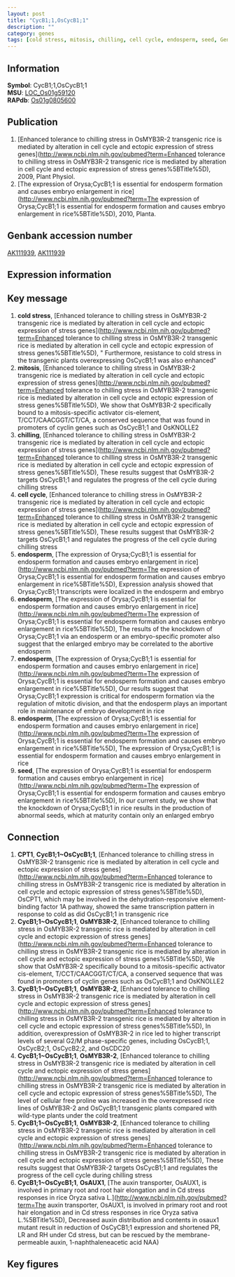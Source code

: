 ```yaml
---
layout: post
title: "CycB1;1,OsCycB1;1"
description: ""
category: genes
tags: [cold stress, mitosis, chilling, cell cycle, endosperm, seed, Gene]
---
```


## Information
__Symbol__: CycB1;1,OsCycB1;1  
__MSU__: [LOC_Os01g59120](http://rice.plantbiology.msu.edu/cgi-bin/ORF_infopage.cgi?orf=LOC_Os01g59120)  
__RAPdb__: [Os01g0805600](http://rapdb.dna.affrc.go.jp/viewer/gbrowse_details/irgsp1?name=Os01g0805600)  

## Publication
1. [Enhanced tolerance to chilling stress in OsMYB3R-2 transgenic rice is mediated by alteration in cell cycle and ectopic expression of stress genes](http://www.ncbi.nlm.nih.gov/pubmed?term=Enhanced tolerance to chilling stress in OsMYB3R-2 transgenic rice is mediated by alteration in cell cycle and ectopic expression of stress genes%5BTitle%5D), 2009, Plant Physiol.
2. [The expression of Orysa;CycB1;1 is essential for endosperm formation and causes embryo enlargement in rice](http://www.ncbi.nlm.nih.gov/pubmed?term=The expression of Orysa;CycB1;1 is essential for endosperm formation and causes embryo enlargement in rice%5BTitle%5D), 2010, Planta.

## Genbank accession number
[AK111939](http://www.ncbi.nlm.nih.gov/nuccore/AK111939), [AK111939](http://www.ncbi.nlm.nih.gov/nuccore/AK111939)  

## Expression information

## Key message
1. __cold stress__, [Enhanced tolerance to chilling stress in OsMYB3R-2 transgenic rice is mediated by alteration in cell cycle and ectopic expression of stress genes](http://www.ncbi.nlm.nih.gov/pubmed?term=Enhanced tolerance to chilling stress in OsMYB3R-2 transgenic rice is mediated by alteration in cell cycle and ectopic expression of stress genes%5BTitle%5D), " Furthermore, resistance to cold stress in the transgenic plants overexpressing OsCycB1;1 was also enhanced"
2. __mitosis__, [Enhanced tolerance to chilling stress in OsMYB3R-2 transgenic rice is mediated by alteration in cell cycle and ectopic expression of stress genes](http://www.ncbi.nlm.nih.gov/pubmed?term=Enhanced tolerance to chilling stress in OsMYB3R-2 transgenic rice is mediated by alteration in cell cycle and ectopic expression of stress genes%5BTitle%5D),  We show that OsMYB3R-2 specifically bound to a mitosis-specific activator cis-element, T/CCT/CAACGGT/CT/CA, a conserved sequence that was found in promoters of cyclin genes such as OsCycB1;1 and OsKNOLLE2
3. __chilling__, [Enhanced tolerance to chilling stress in OsMYB3R-2 transgenic rice is mediated by alteration in cell cycle and ectopic expression of stress genes](http://www.ncbi.nlm.nih.gov/pubmed?term=Enhanced tolerance to chilling stress in OsMYB3R-2 transgenic rice is mediated by alteration in cell cycle and ectopic expression of stress genes%5BTitle%5D),  These results suggest that OsMYB3R-2 targets OsCycB1;1 and regulates the progress of the cell cycle during chilling stress
4. __cell cycle__, [Enhanced tolerance to chilling stress in OsMYB3R-2 transgenic rice is mediated by alteration in cell cycle and ectopic expression of stress genes](http://www.ncbi.nlm.nih.gov/pubmed?term=Enhanced tolerance to chilling stress in OsMYB3R-2 transgenic rice is mediated by alteration in cell cycle and ectopic expression of stress genes%5BTitle%5D),  These results suggest that OsMYB3R-2 targets OsCycB1;1 and regulates the progress of the cell cycle during chilling stress
5. __endosperm__, [The expression of Orysa;CycB1;1 is essential for endosperm formation and causes embryo enlargement in rice](http://www.ncbi.nlm.nih.gov/pubmed?term=The expression of Orysa;CycB1;1 is essential for endosperm formation and causes embryo enlargement in rice%5BTitle%5D),  Expression analysis showed that Orysa;CycB1;1 transcripts were localized in the endosperm and embryo
6. __endosperm__, [The expression of Orysa;CycB1;1 is essential for endosperm formation and causes embryo enlargement in rice](http://www.ncbi.nlm.nih.gov/pubmed?term=The expression of Orysa;CycB1;1 is essential for endosperm formation and causes embryo enlargement in rice%5BTitle%5D),  The results of the knockdown of Orysa;CycB1;1 via an endosperm or an embryo-specific promoter also suggest that the enlarged embryo may be correlated to the abortive endosperm
7. __endosperm__, [The expression of Orysa;CycB1;1 is essential for endosperm formation and causes embryo enlargement in rice](http://www.ncbi.nlm.nih.gov/pubmed?term=The expression of Orysa;CycB1;1 is essential for endosperm formation and causes embryo enlargement in rice%5BTitle%5D),  Our results suggest that Orysa;CycB1;1 expression is critical for endosperm formation via the regulation of mitotic division, and that the endosperm plays an important role in maintenance of embryo development in rice
8. __endosperm__, [The expression of Orysa;CycB1;1 is essential for endosperm formation and causes embryo enlargement in rice](http://www.ncbi.nlm.nih.gov/pubmed?term=The expression of Orysa;CycB1;1 is essential for endosperm formation and causes embryo enlargement in rice%5BTitle%5D), The expression of Orysa;CycB1;1 is essential for endosperm formation and causes embryo enlargement in rice
9. __seed__, [The expression of Orysa;CycB1;1 is essential for endosperm formation and causes embryo enlargement in rice](http://www.ncbi.nlm.nih.gov/pubmed?term=The expression of Orysa;CycB1;1 is essential for endosperm formation and causes embryo enlargement in rice%5BTitle%5D),  In our current study, we show that the knockdown of Orysa;CycB1;1 in rice results in the production of abnormal seeds, which at maturity contain only an enlarged embryo

## Connection
1. __CPT1__, __CycB1;1~OsCycB1;1__, [Enhanced tolerance to chilling stress in OsMYB3R-2 transgenic rice is mediated by alteration in cell cycle and ectopic expression of stress genes](http://www.ncbi.nlm.nih.gov/pubmed?term=Enhanced tolerance to chilling stress in OsMYB3R-2 transgenic rice is mediated by alteration in cell cycle and ectopic expression of stress genes%5BTitle%5D),  OsCPT1, which may be involved in the dehydration-responsive element-binding factor 1A pathway, showed the same transcription pattern in response to cold as did OsCycB1;1 in transgenic rice
2. __CycB1;1~OsCycB1;1__, __OsMYB3R-2__, [Enhanced tolerance to chilling stress in OsMYB3R-2 transgenic rice is mediated by alteration in cell cycle and ectopic expression of stress genes](http://www.ncbi.nlm.nih.gov/pubmed?term=Enhanced tolerance to chilling stress in OsMYB3R-2 transgenic rice is mediated by alteration in cell cycle and ectopic expression of stress genes%5BTitle%5D),  We show that OsMYB3R-2 specifically bound to a mitosis-specific activator cis-element, T/CCT/CAACGGT/CT/CA, a conserved sequence that was found in promoters of cyclin genes such as OsCycB1;1 and OsKNOLLE2
3. __CycB1;1~OsCycB1;1__, __OsMYB3R-2__, [Enhanced tolerance to chilling stress in OsMYB3R-2 transgenic rice is mediated by alteration in cell cycle and ectopic expression of stress genes](http://www.ncbi.nlm.nih.gov/pubmed?term=Enhanced tolerance to chilling stress in OsMYB3R-2 transgenic rice is mediated by alteration in cell cycle and ectopic expression of stress genes%5BTitle%5D),  In addition, overexpression of OsMYB3R-2 in rice led to higher transcript levels of several G2/M phase-specific genes, including OsCycB1;1, OsCycB2;1, OsCycB2;2, and OsCDC20
4. __CycB1;1~OsCycB1;1__, __OsMYB3R-2__, [Enhanced tolerance to chilling stress in OsMYB3R-2 transgenic rice is mediated by alteration in cell cycle and ectopic expression of stress genes](http://www.ncbi.nlm.nih.gov/pubmed?term=Enhanced tolerance to chilling stress in OsMYB3R-2 transgenic rice is mediated by alteration in cell cycle and ectopic expression of stress genes%5BTitle%5D),  The level of cellular free proline was increased in the overexpressed rice lines of OsMYB3R-2 and OsCycB1;1 transgenic plants compared with wild-type plants under the cold treatment
5. __CycB1;1~OsCycB1;1__, __OsMYB3R-2__, [Enhanced tolerance to chilling stress in OsMYB3R-2 transgenic rice is mediated by alteration in cell cycle and ectopic expression of stress genes](http://www.ncbi.nlm.nih.gov/pubmed?term=Enhanced tolerance to chilling stress in OsMYB3R-2 transgenic rice is mediated by alteration in cell cycle and ectopic expression of stress genes%5BTitle%5D),  These results suggest that OsMYB3R-2 targets OsCycB1;1 and regulates the progress of the cell cycle during chilling stress
6. __CycB1;1~OsCycB1;1__, __OsAUX1__, [The auxin transporter, OsAUX1, is involved in primary root and root hair elongation and in Cd stress responses in rice Oryza sativa L.](http://www.ncbi.nlm.nih.gov/pubmed?term=The auxin transporter, OsAUX1, is involved in primary root and root hair elongation and in Cd stress responses in rice Oryza sativa L.%5BTitle%5D), Decreased auxin distribution and contents in osaux1 mutant result in reduction of OsCyCB1;1 expression and shortened PR, LR and RH under Cd  stress, but can be rescued by the membrane-permeable auxin, 1-naphthaleneacetic acid NAA)  

## Key figures



